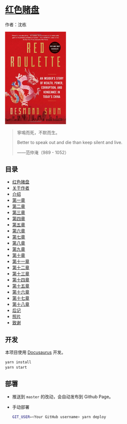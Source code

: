# [红色赌盘](https://roulette.xijinping.one)

作者：沈栋

<img src="static/img/cover.jpg" alt="book cover" width="200"/>

> 寧鳴而死，不默而生。
>
> Better to speak out and die than keep silent and live.
>
> ——范仲淹（989 - 1052）

## 目录

- [红色赌盘](https://roulette.xijinping.one/docs/cover)
- [关于作者](https://roulette.xijinping.one/docs/author)
- [介绍](https://roulette.xijinping.one/docs/ch00)
- [第一章](https://roulette.xijinping.one/docs/ch01)
- [第二章](https://roulette.xijinping.one/docs/ch02)
- [第三章](https://roulette.xijinping.one/docs/ch03)
- [第四章](https://roulette.xijinping.one/docs/ch04)
- [第五章](https://roulette.xijinping.one/docs/ch05)
- [第六章](https://roulette.xijinping.one/docs/ch06)
- [第七章](https://roulette.xijinping.one/docs/ch07)
- [第八章](https://roulette.xijinping.one/docs/ch08)
- [第九章](https://roulette.xijinping.one/docs/ch09)
- [第十章](https://roulette.xijinping.one/docs/ch10)
- [第十一章](https://roulette.xijinping.one/docs/ch11)
- [第十二章](https://roulette.xijinping.one/docs/ch12)
- [第十三章](https://roulette.xijinping.one/docs/ch13)
- [第十四章](https://roulette.xijinping.one/docs/ch14)
- [第十五章](https://roulette.xijinping.one/docs/ch15)
- [第十六章](https://roulette.xijinping.one/docs/ch16)
- [第十七章](https://roulette.xijinping.one/docs/ch17)
- [第十八章](https://roulette.xijinping.one/docs/ch18)
- [后记](https://roulette.xijinping.one/docs/afterword)
- [照片](https://roulette.xijinping.one/docs/photos)
- [致谢](https://roulette.xijinping.one/docs/acknowledgement)

## 开发

本项目使用 [Docusaurus](https://docusaurus.io/docs) 开发。

```sh
yarn install
yarn start
```

## 部署

- 推送到 `master` 的改动，会自动发布到 Github Page。
- 手动部署

  ```sh
  GIT_USER=<Your GitHub username> yarn deploy
  ```
